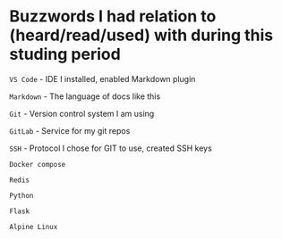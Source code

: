 # Buzzwords I had relation to (heard/read/used) with during this studing period

`VS Code` - IDE I installed, enabled Markdown plugin

`Markdown` - The language of docs like this

`Git` - Version control system I am using

`GitLab` - Service for my git repos

`SSH` - Protocol I chose for GIT to use, created SSH keys

`Docker compose`

`Redis`

`Python`

`Flask`

`Alpine Linux`

